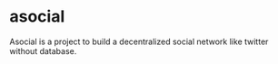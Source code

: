 asocial
=======

Asocial is a project to build a decentralized social network like twitter without database.
